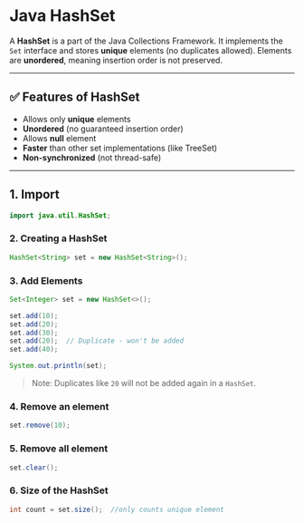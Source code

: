 
# Java HashSet

A **HashSet** is a part of the Java Collections Framework. It implements the `Set` interface and stores **unique** elements (no duplicates allowed). Elements are **unordered**, meaning insertion order is not preserved.

---

## ✅ Features of HashSet

- Allows only **unique** elements
- **Unordered** (no guaranteed insertion order)
- Allows **null** element
- **Faster** than other set implementations (like TreeSet)
- **Non-synchronized** (not thread-safe)

---

## 1.  Import

```java
import java.util.HashSet;
```

### 2.  Creating a HashSet

```java
HashSet<String> set = new HashSet<String>();
```

### 3. Add Elements

```java
Set<Integer> set = new HashSet<>();

set.add(10);
set.add(20);
set.add(30);
set.add(20);  // Duplicate - won't be added
set.add(40);

System.out.println(set);
```

> Note: Duplicates like `20` will not be added again in a `HashSet`.

### 4. Remove an element

```java
set.remove(10);
```

### 5. Remove all element

```java
set.clear();
```
### 6. Size of the HashSet

```java
int count = set.size();  //only counts unique element
```